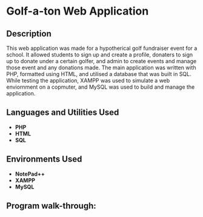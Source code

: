 <h1>Golf-a-ton Web Application</h1>

<h2>Description</h2>
This web application was made for a hypotherical golf fundraiser event for a school. It allowed students to sign up and create a profile, donaters to sign up to donate under a certain golfer, and admin to create events and manage those event and any donations made. The main application was written with PHP, formatted using HTML, and utilised a database that was built in SQL. While testing the application, XAMPP was used to simulate a web enviornment on a copmuter, and MySQL was used to build and manage the application. 

<h2>Languages and Utilities Used</h2>

- <b>PHP</b> 
- <b>HTML</b>
- <b>SQL</b>
<h2>Environments Used </h2>

- <b>NotePad++</b>
- <b>XAMPP</b>
- <b>MySQL</b>


<h2>Program walk-through:</h2>

<p align="center">

</p>

<!--
 ```diff
- text in red
+ text in green
! text in orange
# text in gray
@@ text in purple (and bold)@@
```
--!>
